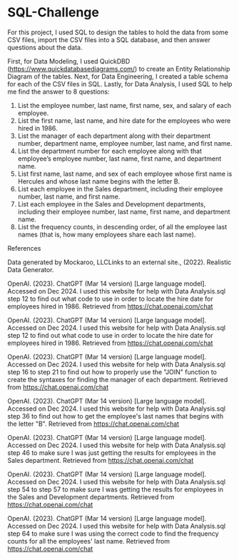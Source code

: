 # SQL-Challenge

For this project, I used SQL to design the tables to hold the data from some CSV files, import the CSV files into a SQL database, and then answer questions about the data.

First, for Data Modeling, I used QuickDBD (https://www.quickdatabasediagrams.com/) to create an Entity Relationship Diagram of the tables.
Next, for Data Engineering, I created a table schema for each of the CSV files in SQL.
Lastly, for Data Analysis, I used SQL to help me find the answer to 8 questions:

1) List the employee number, last name, first name, sex, and salary of each employee.
2) List the first name, last name, and hire date for the employees who were hired in 1986.
3) List the manager of each department along with their department number, department name, employee number, last name, and first name.
4) List the department number for each employee along with that employee’s employee number, last name, first name, and department name.
5) List first name, last name, and sex of each employee whose first name is Hercules and whose last name begins with the letter B.
6) List each employee in the Sales department, including their employee number, last name, and first name.
7) List each employee in the Sales and Development departments, including their employee number, last name, first name, and department name.
8) List the frequency counts, in descending order, of all the employee last names (that is, how many employees share each last name).

References

Data generated by Mockaroo, LLCLinks to an external site., (2022). Realistic Data Generator.

OpenAI. (2023). ChatGPT (Mar 14 version) [Large language model]. Accessed on Dec 2024. I used this website for help with Data Analysis.sql step 12 to find out what code to use in order to locate the hire date for employees hired in 1986. Retrieved from https://chat.openai.com/chat

OpenAI. (2023). ChatGPT (Mar 14 version) [Large language model]. Accessed on Dec 2024. I used this website for help with Data Analysis.sql step 12 to find out what code to use in order to locate the hire date for employees hired in 1986. Retrieved from https://chat.openai.com/chat

OpenAI. (2023). ChatGPT (Mar 14 version) [Large language model]. Accessed on Dec 2024. I used this website for help with Data Analysis.sql step 16 to step 21 to find out how to properly use the "JOIN" function to create the syntaxes for finding the manager of each department. Retrieved from https://chat.openai.com/chat

OpenAI. (2023). ChatGPT (Mar 14 version) [Large language model]. Accessed on Dec 2024. I used this website for help with Data Analysis.sql step 36 to find out how to get the employee's last names that begins with the letter "B". Retrieved from https://chat.openai.com/chat


OpenAI. (2023). ChatGPT (Mar 14 version) [Large language model]. Accessed on Dec 2024. I used this website for help with Data Analysis.sql step 46 to make sure I was just getting the results for employees in the Sales department. Retrieved from https://chat.openai.com/chat

OpenAI. (2023). ChatGPT (Mar 14 version) [Large language model]. Accessed on Dec 2024. I used this website for help with Data Analysis.sql step 54 to step 57 to make sure I was getting the results for employees in the Sales and Development departments. Retrieved from https://chat.openai.com/chat

OpenAI. (2023). ChatGPT (Mar 14 version) [Large language model]. Accessed on Dec 2024. I used this website for help with Data Analysis.sql step 64 to make sure I was using the correct code to find the frequency counts for all the employees' last name. Retrieved from https://chat.openai.com/chat
